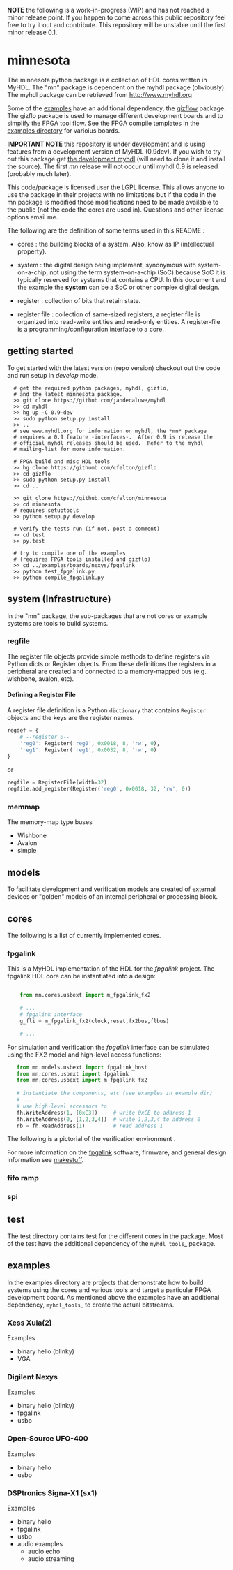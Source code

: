 **NOTE** the following is a work-in-progress (WIP) and has not reached
a minor release point.  If you happen to come across this public repository
feel free to try it out and contribute.  This repository will
be unstable until the first minor release 0.1. 
 
minnesota
=========

The minnesota python package is a collection of HDL cores written 
in MyHDL.  The "mn" package is dependent on the myhdl package 
(obviously).  The myhdl package can be retrieved from 
http://www.myhdl.org

Some of the [examples](https://github.com/cfelton/minnesota/tree/master/examples) 
have an additional dependency, the [gizflow](https://github.com/cfelton/gizflo) package.
The gizflo package is used to manage different development boards and to 
simplify the FPGA tool flow.  See the FPGA compile templates 
in the [examples directory](https://github.com/cfelton/minnesota/tree/master/examples) for 
varioius boards.


**IMPORTANT NOTE** this repository is under development and is using
features from a development version of MyHDL (0.9dev).  If you 
wish to try out this package get 
[the development myhdl](https://github.com/jandecaluwe/myhdl)  (will 
need to clone it and install the source).  The first 
*mn* release will not occur until myhdl 0.9 is released (probably much
later).

This code/package is licensed user the LGPL license.  This allows 
anyone to use the package in their projects with no limitations but
if the code in the mn package is modified those modifications need to
be made available to the public (not the code the cores are used 
in).  Questions and other license options email me.

The following are the definition of some terms used in this README :


   * cores : the building blocks of a system.  Also, know as IP
     (intellectual property).

   * system : the digital design being implement, synonymous with 
     system-on-a-chip, not using the term system-on-a-chip (SoC) 
     because SoC it is typically reserved for systems that contains 
     a CPU.  In this document and the example the **system** can be
     a SoC or other complex digital design.

   * register : collection of bits that retain state. 

   * register file : collection of same-sized registers, a register
     file is organized into read-write entities and read-only entities.
     A register-file is a programming/configuration interface to a 
     core.


getting started
-------------------
To get started with the latest version (repo version) checkout out the
code and run setup in *develop* mode.
 

```
  # get the required python packages, myhdl, gizflo,
  # and the latest minnesota package.
  >> git clone https://github.com/jandecaluwe/myhdl
  >> cd myhdl
  >> hg up -C 0.9-dev
  >> sudo python setup.py install
  >> ..
  # see www.myhdl.org for information on myhdl, the *mn* package 
  # requires a 0.9 feature -interfaces-.  After 0.9 is release the
  # official myhdl releases should be used.  Refer to the myhdl
  # mailing-list for more information.

  # FPGA build and misc HDL tools
  >> hg clone https://githumb.com/cfelton/gizflo
  >> cd gizflo
  >> sudo python setup.py install 
  >> cd ..

  >> git clone https://github.com/cfelton/minnesota
  >> cd minnesota
  # requires setuptools
  >> python setup.py develop

  # verify the tests run (if not, post a comment)
  >> cd test
  >> py.test

  # try to compile one of the examples 
  # (requires FPGA tools installed and gizflo)
  >> cd ../examples/boards/nexys/fpgalink
  >> python test_fpgalink.py
  >> python compile_fpgalink.py
```


system (Infrastructure)
-----------------------

In the "mn" package, the sub-packages that are not cores or example
systems are tools to build systems.


### regfile
The register file objects provide simple methods to define registers
via Python dicts or Register objects.  From these definitions the 
registers in a peripheral are created and connected to a memory-mapped
bus (e.g. wishbone, avalon, etc). 


#### Defining a Register File

A register file definition is a Python `dictionary` that contains 
`Register` objects and the keys are the register names.

```python
regdef = {
    # --register 0--
    'reg0': Register('reg0', 0x0018, 8, 'rw', 0),
    'reg1': Register('reg1', 0x0032, 8, 'rw', 0)
}
```

or

```python
regfile = RegisterFile(width=32)
regfile.add_register(Register('reg0', 0x0018, 32, 'rw', 0))
```

<!-- 
somethings missing from refile
   1. mixed widths, the registers need to be packet, sparse
      definitions will not be optimal.  Future enhancement 
      that can occur under the hood
-->

<!--
#### Adding a Register File to a Peripheral


#### Adding a Memory-Mapped Bus to a System
-->

### memmap
The memory-map type buses

   * Wishbone
   * Avalon
   * simple


models
------
To facilitate development and verification models are created of external 
devices or "golden" models of an internal peripheral or processing block.



cores
-----
The following is a list of currently implemented cores.


### fpgalink

This is a MyHDL implementation of the HDL for the *fpgalink*
project.  The fpgalink HDL core can be instantiated into 
a design:


```python

    from mn.cores.usbext import m_fpgalink_fx2
 
    # ...
    # fpgalink interface 
    g_fli = m_fpgalink_fx2(clock,reset,fx2bus,flbus) 

    # ...
```

For simulation and verification the *fpgalink* interface can be
stimulated using the FX2 model and high-level access functions:

```python
   from mn.models.usbext import fpgalink_host
   from mn.cores.usbext import fpgalink 
   from mn.cores.usbext import m_fpgalink_fx2
 
   # instantiate the components, etc (see examples in example dir)
   # ...
   # use high-level accessors to 
   fh.WriteAddress(1, [0xC3])     # write 0xCE to address 1
   fh.WriteAddress(0, [1,2,3,4])  # write 1,2,3,4 to address 0
   rb = fh.ReadAddress(1)         # read address 1
```

The following is a pictorial of the verification environment .


For more information on the [fpgalink]() software, firmware, and
general design information see [makestuff]().



<!--
### usbp

USB Peripheral, this is another Cypress FX2 controller interface, 
this has two interfaces a "control" interface and a "streaming" 
interface.  This FX2 interface is intended to work with the 
[fx2 firmware]() that configures the controller as a USB CDC/ACM
device (virtual serial port).  The [fx2 firmware]() also has a
couple vendor unique commands that can be sent using the pyusb
(or other low-level USB interfaces like libusb).  The Python
version of the host software (including firmware) can be retrieved
via pip.

|   >> pip install usbp
|   >>> import usbp
|   >>> import serial

One of the tricky items with USB devices is setting the permissions
correctly.  On a linux system to set the …
-->

### fifo ramp


### spi


test
----
The test directory contains test for the different cores in the package.
Most of the test have the additional dependency of the `myhdl_tools`_ 
package.


examples
--------
In the examples directory are projects that demonstrate how to build 
systems using the cores and various tools and target a particular FPGA 
development board.  As mentioned above the examples have an additional 
dependency, `myhdl_tools`_ to create the actual bitstreams.  


### Xess Xula(2)
Examples

   * binary hello (blinky)
   * VGA


### Digilent Nexys
Examples 

   * binary hello (blinky)
   * fpgalink
   * usbp

<!--
### Digilent Atlys
   * binary hello (blinky)
   * fpgalink
   * usbp


### Digilent Zybo
   * binary hello (blinky)
   
-->

### Open-Source UFO-400
Examples

   * binary hello
   * usbp


### DSPtronics Signa-X1 (sx1)
Examples

   * binary hello
   * fpgalink
   * usbp
   * audio examples
      * audio echo
      * audio streaming
